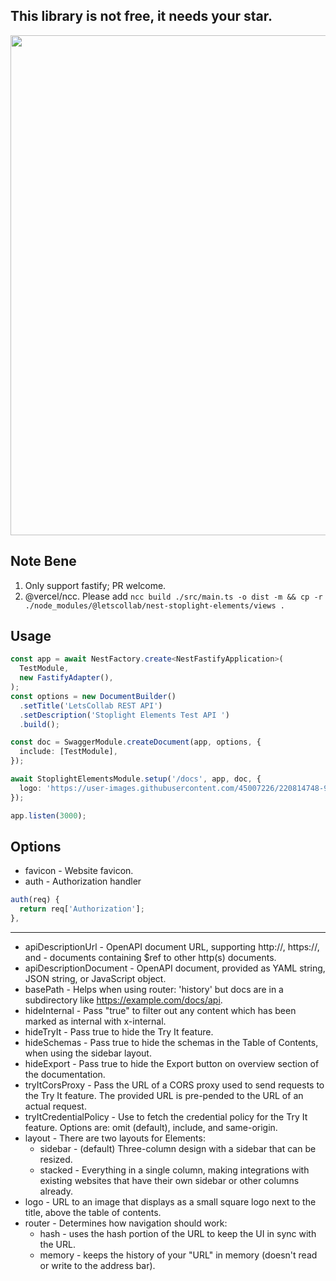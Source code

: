 ## This library is not free, it needs your star. 

<img width="800" src="https://user-images.githubusercontent.com/45007226/226185397-b8be4abb-18e9-450d-94cf-31f443091f0a.png"/>


## Note Bene
1. Only support fastify; PR welcome.
2. @vercel/ncc. Please add `ncc build ./src/main.ts -o dist -m && cp -r ./node_modules/@letscollab/nest-stoplight-elements/views .`


## Usage

```ts
const app = await NestFactory.create<NestFastifyApplication>(
  TestModule,
  new FastifyAdapter(),
);
const options = new DocumentBuilder()
  .setTitle('LetsCollab REST API')
  .setDescription('Stoplight Elements Test API ')
  .build();

const doc = SwaggerModule.createDocument(app, options, {
  include: [TestModule],
});

await StoplightElementsModule.setup('/docs', app, doc, {
  logo: 'https://user-images.githubusercontent.com/45007226/220814748-96ec88ec-673d-4d38-abae-dce7d7c6695f.png',
});

app.listen(3000);

```


## Options

- favicon - Website favicon.
- auth - Authorization handler
```ts
auth(req) {
  return req['Authorization'];
},
```


---
- apiDescriptionUrl - OpenAPI document URL, supporting http://, https://, and - documents containing $ref to other http(s) documents.
- apiDescriptionDocument - OpenAPI document, provided as YAML string, JSON string, or JavaScript object.
- basePath - Helps when using router: 'history' but docs are in a subdirectory like https://example.com/docs/api.
- hideInternal - Pass "true" to filter out any content which has been marked as internal with x-internal.
- hideTryIt - Pass true to hide the Try It feature.
- hideSchemas - Pass true to hide the schemas in the Table of Contents, when using the sidebar layout.
- hideExport - Pass true to hide the Export button on overview section of the documentation.
- tryItCorsProxy - Pass the URL of a CORS proxy used to send requests to the Try It feature. The provided URL is pre-pended to the URL of an actual request.
- tryItCredentialPolicy - Use to fetch the credential policy for the Try It feature. Options are: omit (default), include, and same-origin.
- layout - There are two layouts for Elements:
  - sidebar - (default) Three-column design with a sidebar that can be resized.
  - stacked - Everything in a single column, making integrations with existing websites that have their own sidebar or other columns already.
- logo - URL to an image that displays as a small square logo next to the title, above the table of contents.
- router - Determines how navigation should work:
  - hash - uses the hash portion of the URL to keep the UI in sync with the URL.
  - memory - keeps the history of your "URL" in memory (doesn't read or write to the address bar).